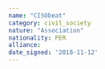 ```yaml
---
name: "CISObeat"
category: civil_society
nature: "Association"
nationality: PER
alliance: 
date_signed: '2018-11-12'
---
```

    